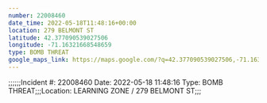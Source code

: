 ```yaml
---
number: 22008460
date_time: 2022-05-18T11:48:16+00:00
location: 279 BELMONT ST
latitude: 42.377090539027506
longitude: -71.16321668548659
type: BOMB THREAT
google_maps_link: https://maps.google.com/?q=42.377090539027506,-71.16321668548659
---
```


;;;;;;Incident #: 22008460   Date: 2022-05-18 11:48:16   Type: BOMB THREAT;;;Location: LEARNING ZONE / 279 BELMONT ST;;;
